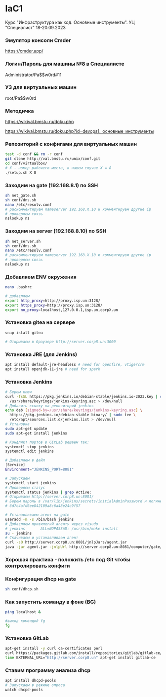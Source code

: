 # IaC1
Курс "Инфраструктура как код. Основные инструменты". УЦ "Специалист" 18-20.09.2023

### Эмулятор консоли Cmder
https://cmder.app/

### Логин/Пароль для машины №8 в Специалисте
Administrator/Pa$$w0rd#11

### УЗ для виртуальных машин
root/Pa$$w0rd

### Методичка
https://wikival.bmstu.ru/doku.php

https://wikival.bmstu.ru/doku.php?id=devops1._основные_инструменты

### Репозиторий с конфигами для виртуальных машин
```bash
test -d conf && rm -r conf
git clone http://val.bmstu.ru/unix/conf.git
cd conf/virtualbox/
# X - номер рабочего места, в нашем случае X = 8
./setup.sh X 8
```

### Заходим на gate (192.168.8.1) по SSH
```bash
sh net_gate.sh
sh conf/dns.sh
nano /etc/resolv.conf
# раскомментируем nameserver 192.168.X.10 и комментируем другие ip
# проверяем связь
nslookup ns
```

### Заходим на server (192.168.8.10) по SSH
```bash
sh net_server.sh
sh conf/dns.sh
nano /etc/resolv.conf
# раскомментируем nameserver 192.168.X.10 и комментируем другие ip
# проверяем связь
nslookup ns
```

### Добавляем ENV окружения
```bash
nano .bashrc

# добавляем
export http_proxy=http://proxy.isp.un:3128/
export https_proxy=http://proxy.isp.un:3128/
export no_proxy=localhost,127.0.0.1,isp.un,corpX.un
```

### Установка gitea на сервере
```bash
snap istall gitea

# Открываем в браузере http://server.corp8.un:3000
```

### Установка JRE (для Jenkins)
```bash
apt install default-jre-headless # need for openfire, vtigercrm
apt install openjdk-11-jre # need for spark
```

### Установка Jenkins
```bash
# Берем ключ
curl -fsSL https://pkg.jenkins.io/debian-stable/jenkins.io-2023.key | sudo tee \
  /usr/share/keyrings/jenkins-keyring.asc > /dev/null
# Добавить ссылку на репозиторий jenkins
echo deb [signed-by=/usr/share/keyrings/jenkins-keyring.asc] \
  https://pkg.jenkins.io/debian-stable binary/ | sudo tee \
  /etc/apt/sources.list.d/jenkins.list > /dev/null
# Установка
sudo apt-get update
sudo apt-get install jenkins

# Конфликт портов в GitLab решаем так:
systemctl stop jenkins
systemctl edit jenkins

# Добавляем в файл
[Service]
Environment="JENKINS_PORT=8081"

# Запускаем
systemctl start jenkins
# Проверяем статус
systemctl status jenkins | grep Active:
# Открываем http://server.corp8.un:8081/
# Берем пароль в /var/lib/jenkins/secrets/initialAdminPassword и логинимся
# 6d7c4afd6ee842109a8c6a48e24c9f57

# Устанавливаем агент на gate
useradd -m -s /bin/bash jenkins
# Добавляем привилегий агенту через visudo
# jenkins       ALL=NOPASSWD: /usr/bin/make install
su - jenkins
# Скачиваем и устанавливаем агент
curl -sO http://server.corp8.un:8081/jnlpJars/agent.jar
java -jar agent.jar -jnlpUrl http://server.corp8.un:8081/computer/gate/jenkins-agent.jnlp -secret 5a8e5f106008e26ee59bd70a0765aaf8dc6c36b67eecd936445284230e89bef6 -workDir "/home/jenkins"
```

### Хорошая практика - положить /etc под Git чтобы контролировать конфиги

### Конфигурация dhcp на gate
```bash
sh conf/dhcp.sh
```

### Как запустить команду в фоне (BG)
```bash
ping localhost &

#выход командой fg
fg
```

### Установка GitLab
```bash
apt-get install -y curl ca-certificates perl
curl https://packages.gitlab.com/install/repositories/gitlab/gitlab-ce/script.deb.sh | bash
time EXTERNAL_URL="http://server.corp8.un" apt-get install gitlab-ce
```

### Ставим программу анализа dhcp
```bash
apt install dhcpd-pools
# Запускаем в режиме опроса
watch dhcpd-pools
```
